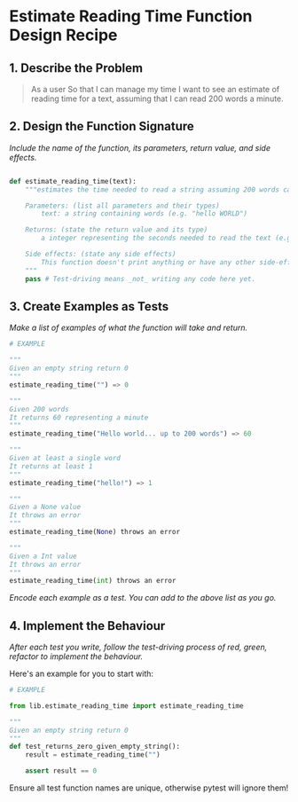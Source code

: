 # Estimate Reading Time Function Design Recipe

## 1. Describe the Problem

>As a user
>So that I can manage my time
>I want to see an estimate of reading time for a text, assuming that I can read 200 words a minute.


## 2. Design the Function Signature

_Include the name of the function, its parameters, return value, and side effects._

```python

def estimate_reading_time(text):
    """estimates the time needed to read a string assuming 200 words can be read in a minute

    Parameters: (list all parameters and their types)
        text: a string containing words (e.g. "hello WORLD")

    Returns: (state the return value and its type)
        a integer representing the seconds needed to read the text (e.g. 60)

    Side effects: (state any side effects)
        This function doesn't print anything or have any other side-effects
    """
    pass # Test-driving means _not_ writing any code here yet.
```

## 3. Create Examples as Tests

_Make a list of examples of what the function will take and return._

```python
# EXAMPLE

"""
Given an empty string return 0
"""
estimate_reading_time("") => 0

"""
Given 200 words
It returns 60 representing a minute
"""
estimate_reading_time("Hello world... up to 200 words") => 60

"""
Given at least a single word 
It returns at least 1 
"""
estimate_reading_time("hello!") => 1

"""
Given a None value
It throws an error
"""
estimate_reading_time(None) throws an error

"""
Given a Int value
It throws an error
"""
estimate_reading_time(int) throws an error
```

_Encode each example as a test. You can add to the above list as you go._

## 4. Implement the Behaviour

_After each test you write, follow the test-driving process of red, green, refactor to implement the behaviour._

Here's an example for you to start with:

```python
# EXAMPLE

from lib.estimate_reading_time import estimate_reading_time

"""
Given an empty string return 0
"""
def test_returns_zero_given_empty_string():
    result = estimate_reading_time("")

    assert result == 0
```

Ensure all test function names are unique, otherwise pytest will ignore them!
